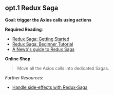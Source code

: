 ## opt.1 Redux Saga

**Goal: trigger the Axios calls using actions**

**Required Reading**:

- [Redux Saga: Getting Started](https://redux-saga.js.org/)
- [Redux Saga: Beginner Tutorial](https://redux-saga.js.org/docs/introduction/BeginnerTutorial.html)
- [A Newb's guide to Redux Saga](https://medium.com/@adlusk/a-newbs-guide-to-redux-saga-e597d8e6c486)

**Online Shop**:

> Move all the Axios calls into dedicated Sagas.

_Further Resources_:

- [Handle side-effects with Redux-Saga](https://scalac.io/redux-saga-handle-side-effects-2/)
